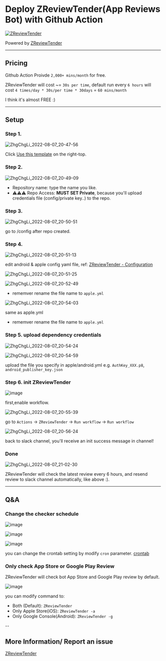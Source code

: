 # Deploy ZReviewTender(App Reviews Bot) with Github Action

[![ZReviewTender](https://user-images.githubusercontent.com/33706588/183300093-e4f2a671-fc3e-424b-bbf0-2cee7fa69914.jpg)](https://github.com/ZhgChgLi/ZReviewTender)


Powered by [ZReviewTender](https://github.com/ZhgChgLi/ZReviewTender)

---

## Pricing

Github Action Proivde `2,000+ mins/month` for free.

ZReviewTender will cost ~= `30s per time`, default run every `6 hours` will cost `4 times/day * 30s/per time * 30days` = `60 mins/month`

I think it's almost FREE :)

---

## Setup

### Step 1.
![ZhgChgLi_2022-08-07_20-47-56](https://user-images.githubusercontent.com/33706588/183291986-a7a563d1-f6d0-49df-9fd0-cf6313d33917.jpg)

Click [Use this template](https://github.com/ZhgChgLi/ZReviewTender-deploy-with-github-action/generate) on the right-top.

### Step 2.
![ZhgChgLi_2022-08-07_20-49-09](https://user-images.githubusercontent.com/33706588/183292060-e665c166-9389-44e7-85ba-94c8d4c3e684.jpg)

- Repository name: type the name you like.
- ⚠️⚠️⚠️ Repo Access: **MUST SET Private**, because you'll upload credentials file (config/private key..) to the repo.

### Step 3.
![ZhgChgLi_2022-08-07_20-50-51](https://user-images.githubusercontent.com/33706588/183292176-8ec9a3bf-5021-4077-a1f5-562649dac642.jpg)

go to /config after repo created.

### Step 4.

![ZhgChgLi_2022-08-07_20-51-13](https://user-images.githubusercontent.com/33706588/183292226-baad75e3-6e41-48c0-9cce-915fef46e49e.jpg)

edit android & apple config yaml file, ref: [ZReviewTender - Configuration](https://github.com/ZhgChgLi/ZReviewTender#configuration)

![ZhgChgLi_2022-08-07_20-51-25](https://user-images.githubusercontent.com/33706588/183292253-bb6446f5-d563-427a-9670-e6b32327feef.jpg)

![ZhgChgLi_2022-08-07_20-52-49](https://user-images.githubusercontent.com/33706588/183292261-dda5531d-2026-4ec2-8cc2-3ade968e3a9f.jpg)

* rememver rename the file name to `apple.yml`

![ZhgChgLi_2022-08-07_20-54-03](https://user-images.githubusercontent.com/33706588/183292265-8f6037bf-c3bc-4aa3-8a57-bb43fba0343f.jpg)

same as apple.yml

* rememver rename the file name to `apple.yml`

### Step 5. upload dependency credentials


![ZhgChgLi_2022-08-07_20-54-24](https://user-images.githubusercontent.com/33706588/183292354-36865474-a4d7-4377-8040-a8ba6d5a11ba.jpg)

![ZhgChgLi_2022-08-07_20-54-59](https://user-images.githubusercontent.com/33706588/183292364-e0c18816-8d7c-4572-b43f-4f265ddc25b1.jpg)

upload the file you specify in apple/android.yml e.g. `AuthKey_XXX.p8`, `android_publisher_key.json`

### Step 6. init ZReviewTender

![image](https://user-images.githubusercontent.com/33706588/183436880-8c2d9435-9997-4741-a4de-0da75759d022.png)

first,enable workflow.

![ZhgChgLi_2022-08-07_20-55-39](https://user-images.githubusercontent.com/33706588/183292458-838929e8-0449-4c1c-8c4f-513988a4b7b6.jpg)

go to `Actions` -> `ZReviewTender` -> `Run workflow` -> `Run workflow`

![ZhgChgLi_2022-08-07_20-56-24](https://user-images.githubusercontent.com/33706588/183292496-f67de687-6da8-40ff-ad0a-f49f349b7188.jpg)

back to slack channel, you'll receive an init success message in channel!

### Done

![ZhgChgLi_2022-08-07_21-02-30](https://user-images.githubusercontent.com/33706588/183292531-f7caa7bb-7337-4291-86bd-76c60a893c04.jpg)

ZReviewTender will check the latest review every 6 hours, and resend review to slack channel automatically, like above :).

---

## Q&A

### Change the checker schedule

![image](https://user-images.githubusercontent.com/33706588/183292653-a0de62a4-0cad-4684-92af-fb23b1b58c64.png)

![image](https://user-images.githubusercontent.com/33706588/183292673-36b3c50a-d663-4823-9ff5-075dce25a052.png)

![image](https://user-images.githubusercontent.com/33706588/183292704-285cb381-c4cc-4731-9707-9121a6fada60.png)

you can change the crontab setting by modify `cron` parameter. [crontab](https://crontab.guru/)

### Only check App Store or Google Play Review

ZReviewTender will check bot App Store and Google Play review by default.

![image](https://user-images.githubusercontent.com/33706588/183292851-724564e6-7ab3-4a59-a715-2dcfe3653444.png)

you can modify command to:

- Both (Default): `ZReviewTender`
- Only Apple Store(iOS): `ZReviewTender -a`
- Only Google Console(Android): `ZReviewTender -g`

--

## More Information/ Report an issue

[ZReviewTender](https://github.com/ZhgChgLi/ZReviewTender)

